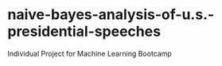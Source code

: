 # naive-bayes-analysis-of-u.s.-presidential-speeches
Individual Project for Machine Learning Bootcamp


